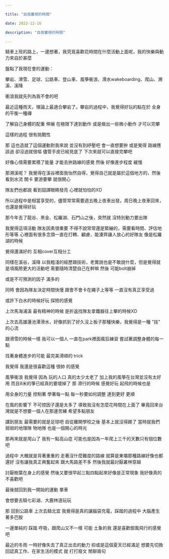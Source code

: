```yaml
---

title: "自我審視的時間"

date: 2022-12-16

description: "自我審視的時間"

---
```




騎車上班的路上，一邊想著，我究竟喜歡花時間在什麼活動上面呢，我的快樂與動力來自於甚麼



盤點了我現在會的運動：



攀岩、滑雪、足球、公路車、登山車、風箏衝浪、滑水wakeboarding、爬山、溯溪、溪降



衝浪我就先列為我不會的吧



最近這種雨天，理論上最適合攀岩了。攀岩的過程中，我覺得好玩的點在於 全身的平衡一種禪



了解自己身體的配重 伸展 在極限下達到動作 或是做出一些微小動作 才可以完攀



這樣的過程 很有挑戰性



那 這也造就了這個運動對我來說 並沒有到紓壓吧 會一直想要拚 或是覺得 路線應該過 卻沒過就很嘔 儘管手皮已經見底了 下次來就可以直接完攀吧



好像心情需要累積了能量 才能去拚路線的感覺 然後 好像進步程度 緩慢



那溯溪呢？ 我覺得在溪谷裡面我怡然自得，覺得自己就是屬於這個地方的，然後看到水流 關卡 要游要攀 就很開心



隊友們也都說 看到喆譯眼睛發亮 心裡就怕怕的XD



所以過程中是相當享受的，儘管常常需要週五晚上夜車出發，周日晚上夜車回來，也還是覺得好玩



那今年去了龍谷、黑金、松羅湖、石門山之後，突然就 沒特別動力要出隊



我覺得這項活動 隊友因素很重要 不得不說常常還是緊繃的，需要看時間、評估地形等等 心裡面有很多念頭一直在打轉、顧慮，能湊齊讓人放心的好隊友 像是松羅湖的時候

覺得還滿好的 互相cover互相分工



同樣在溪谷，溪降 以我粗淺的經歷跟技術，老實說也是不敢說什麼，但是覺得就是項風險更大的活動吧 需要隨時清楚自己在幹嘛 然後 可能bolt崩掉

或是不可預測的因子 滿多的



同時 會因為隊友決定時間快慢 跟會不會卡在繩子上等等 一直沒有真正享受過



或許下白水的時候好玩 探險的感覺



上次馬海浦溪 最有精神的時候 是折返找隊友拿鐵器往上攀的時候XD



上次去高雄蓮池潭滑水，好像抓到了好久沒上板子那種快樂，我覺得是一種 "技" 的心流



跟滑雪的時候一樣 我可以一個人 一直在park裡面瘋狂練習 嘗試著調整身體的每一點



找著身體進步的可能 最完美滑順的 trick



我覺得 我還是很喜歡這種 很帥 的感覺



風箏衝浪 我覺得 因為 玩的人口 真的太少太老了 加上我的風箏在台灣並沒有太好用 而且8米的箏已經真的要壞掉了 那 滑行的時候 感覺好玩 起飛的時候也是

用全身的力量 控制著 學著每一點 每一秒要如何調整 達到更好 更順



在風的影響下 不可控因子還是太多了 導致我沒有怎麼花時間在上面了 畢竟回來台灣就是不想要一個人在那邊苦練 希望多點朋友



講到朋友 最需要的就是足球吧 自從離開學校之後 基本上就沒得踢了 當時就我們弱弱的地理隊 物地隊 也是一個開心的時光



那再來就是爬山了 我有一點高山症 可能也是因為一年爬上三千的天數只有個位數吧



過程中 大概就是背著重重的 走著沒什麼難度的路線 就算是東壩那種路線好像也都還好 沒有讓我真正興奮起來 跟大馬路差不多 然後我就最討厭叢林穿越

討厭樹葉在身上的感覺 然後又要很早起三點四點起來好像是正常現象 我好像真的 不喜歡吧



最後就回到我一開始的運動 單車



會想要去騎七彩湖、大鹿林道玩玩



那 回到公路車 上次去騎北宜 我覺得是真的讓腦袋充電，踩踏的過程中 大腦產生著多巴胺



一邊單純的 踩踏 呼吸，跟爬山又不一樣 可能 土象的我 還是喜歡御風飛行的感覺吧



最近的冬雨 一時好像失去了真正出去的動力 抑或是這個夏天已經滿足 想要先切換回認真工作、在家生活的模式 就 打打廢文 閒聊兩句



